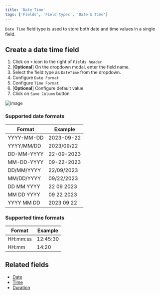 ```yaml
---
title: 'Date Time'
tags: ['Fields', 'Field types', 'Date & Time']
---
```



`Date Time` field type is used to store both date and time values in a single field.

## Create a date time field
1. Click on `+` icon to the right of `Fields header`
2. [**Optional**] On the dropdown modal, enter the field name.
3. Select the field type as `DateTime` from the dropdown.
4. Configure `Date Format`
5. Configure `Time Format`
6. [**Optional**] Configure default value
7. Click on `Save Column` button.

![image](/img/v2/fields/datetime.png)

### Supported date formats
| Format       | Example      |
|--------------|--------------|
| YYYY-MM-DD   | 2023-09-22   |
| YYYY/MM/DD   | 2023/09/22   |
| DD-MM-YYYY   | 22-09-2023   |
| MM-DD-YYYY   | 09-22-2023   |
| DD/MM/YYYY   | 22/09/2023   |
| MM/DD/YYYY   | 09/22/2023   |
| DD MM YYYY   | 22 09 2023   |
| MM DD YYYY   | 09 22 2023   |
| YYYY MM DD   | 2023 09 22   |


### Supported time formats
| Format    | Example    |
|-----------|------------|
| HH:mm:ss  | 12:45:30   |
| HH:mm     | 14:20      |

## Related fields
- [Date](020.date.md)
- [Time](030.time.md)
- [Duration](040.duration.md)